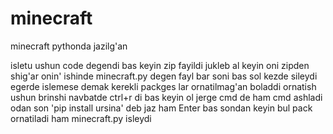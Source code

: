 # minecraft
minecraft pythonda jazilg'an

isletu ushun code degendi bas keyin zip fayildi jukleb al keyin oni zipden shig'ar 
onin' ishinde minecraft.py degen fayl bar soni bas sol kezde sileydi egerde islemese demak kerekli packges lar ornatilmag'an boladdi 
ornatish ushun brinshi navbatde ctrl+r di bas keyin ol jerge cmd de ham cmd ashladi odan son 'pip install ursina' deb jaz ham Enter bas sondan keyin bul pack ornatiladi
ham minecraft.py isleydi 
